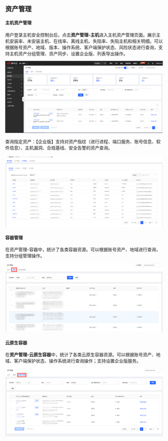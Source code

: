 ## 资产管理

#### 主机资产管理

用户登录主机安全控制台后，点击**资产管理-主机**进入主机资产管理页面。展示主机安装率、未安装主机、在线率、离线主机、失陷率、失陷主机和相关明细。可以根据账号资产、地域、版本、操作系统、客户端保护状态、风险状态进行查询，支持主机资产分组管理、资产同步、设置企业版、列表导出操作。

![资产管理1](../../../../image/Endpoint-Security/资产管理-1.png)

查询指定资产：【企业版】支持对资产指纹（进行进程、端口服务、账号信息、软件信息）、主机漏洞、合规基线、安全告警的资产查询。

![](../../../../image/Endpoint-Security/filter11.png)


#### 容器管理

在资产管理-容器中，统计了各类容器资源。可以根据账号资产、地域进行查询，支持分组管理操作。

![](../../../../image/Endpoint-Security/bash22.png)

#### 云原生容器

在**资产管理-云原生容器**中，统计了各类云原生容器资源。可以根据账号资产、地域、客户端保护状态、操作系统进行查询操作；支持设置企业版服务。

![](../../../../image/Endpoint-Security/filter22.png)



